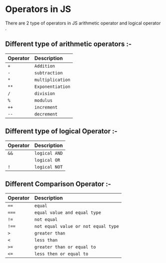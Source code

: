 
# Operators in JS
There are 2 type of operators in JS arithmetic operator and logical operator .


Different type of arithmetic operators :-
--
| Operator | Description   |
| :-------- | :------- |
| `+` | `Addition` |
| `-` | `subtraction` |
| `*` | `multiplication` |
| `**` | `Exponentiation` |
| `/` | `division` |
| `%` | `modulus` |
| `++` | `increment` |
| `--` | `decrement` |

Different type of logical Operator :-
--
| Operator | Description   |
| :-------- | :------- |
| `&&` | `logical AND` |
| | `logical OR` |
| `!` | `logical NOT` |

Different Comparison Operator :-
--
| Operator | Description   |
| :-------- | :------- |
| `==` | `equal` |
| `===` | `equal value and equal type` |
| `!=` | `not equal` |
| `!==` | `not equal value or not equal type` |
| `>` | `greater than` |
| `<` | `less than` |
| `>=` | `greater than or equal to` |
| `<=` | `less then or equal to` |